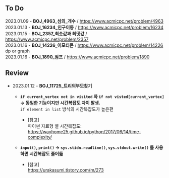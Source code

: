 ## To Do
2023.01.09 - **BOJ_4963_섬의_개수**  / https://www.acmicpc.net/problem/4963  
2023.01.13 - **BOJ_16234_인구이동** / https://www.acmicpc.net/problem/16234  
2023.01.15 - **BOJ_2357_최솟값과 최댓값**  / https://www.acmicpc.net/problem/2357  
2023.01.16 - **BOJ_14226_이모티콘** / https://www.acmicpc.net/problem/14226 dp or graph  
2023.01.16 - **BOJ_1890_점프** / https://www.acmicpc.net/problem/1890

## Review
- 2023.01.12 - **BOJ_11725_트리의부모찾기**
  - **`if current_vertex not in visited` 와 `if not visted[current_vertex]` -> 동일한 기능이지만 시간복잡도 차이 발생.**  
    `if element in list` 방식의 시간복잡도가 높은편
    - [참고]  
       파이썬 자료형 별 시간복잡도: https://wayhome25.github.io/python/2017/06/14/time-complexity/    
  

  
  - **`input()`, `print()` -> `sys.stidn.readline()`, `sys.stdout.write()` 를 사용하면 시간복잡도 줄어듦**  
      - [참고]   
        https://urakasumi.tistory.com/m/273
